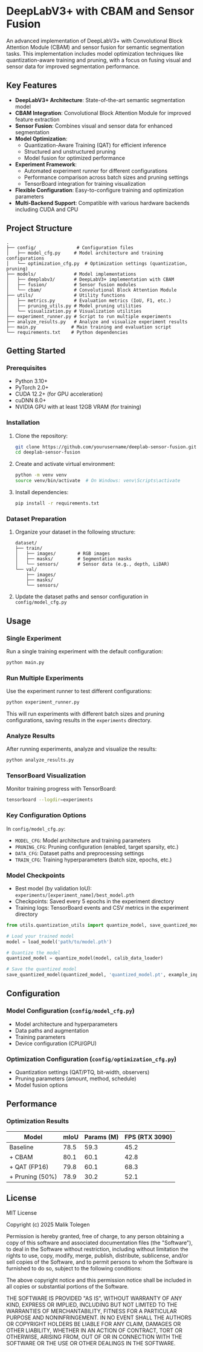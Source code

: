 # DeepLabV3+ with CBAM and Sensor Fusion

An advanced implementation of DeepLabV3+ with Convolutional Block Attention Module (CBAM) and sensor fusion for semantic segmentation tasks. This implementation includes model optimization techniques like quantization-aware training and pruning, with a focus on fusing visual and sensor data for improved segmentation performance.

## Key Features

- **DeepLabV3+ Architecture**: State-of-the-art semantic segmentation model
- **CBAM Integration**: Convolutional Block Attention Module for improved feature extraction
- **Sensor Fusion**: Combines visual and sensor data for enhanced segmentation
- **Model Optimization**:
  - Quantization-Aware Training (QAT) for efficient inference
  - Structured and unstructured pruning
  - Model fusion for optimized performance
- **Experiment Framework**:
  - Automated experiment runner for different configurations
  - Performance comparison across batch sizes and pruning settings
  - TensorBoard integration for training visualization
- **Flexible Configuration**: Easy-to-configure training and optimization parameters
- **Multi-Backend Support**: Compatible with various hardware backends including CUDA and CPU

## Project Structure

```
.
├── config/               # Configuration files
│   ├── model_cfg.py     # Model architecture and training configurations
│   └── optimization_cfg.py  # Optimization settings (quantization, pruning)
├── models/              # Model implementations
│   ├── deeplabv3/       # DeepLabV3+ implementation with CBAM
│   ├── fusion/          # Sensor fusion modules
│   └── cbam/            # Convolutional Block Attention Module
├── utils/               # Utility functions
│   ├── metrics.py       # Evaluation metrics (IoU, F1, etc.)
│   ├── pruning_utils.py # Model pruning utilities
│   └── visualization.py # Visualization utilities
├── experiment_runner.py # Script to run multiple experiments
├── analyze_results.py   # Analyze and visualize experiment results
├── main.py             # Main training and evaluation script
└── requirements.txt    # Python dependencies
```

## Getting Started

### Prerequisites

- Python 3.10+
- PyTorch 2.0+
- CUDA 12.2+ (for GPU acceleration)
- cuDNN 8.0+
- NVIDIA GPU with at least 12GB VRAM (for training)

### Installation

1. Clone the repository:
   ```bash
   git clone https://github.com/yourusername/deeplab-sensor-fusion.git
   cd deeplab-sensor-fusion
   ```

2. Create and activate virtual environment:
   ```bash
   python -m venv venv
   source venv/bin/activate  # On Windows: venv\Scripts\activate
   ```

3. Install dependencies:
   ```bash
   pip install -r requirements.txt
   ```

### Dataset Preparation

1. Organize your dataset in the following structure:
   ```
   dataset/
   ├── train/
   │   ├── images/        # RGB images
   │   ├── masks/         # Segmentation masks
   │   └── sensors/       # Sensor data (e.g., depth, LiDAR)
   └── val/
       ├── images/
       ├── masks/
       └── sensors/
   ```

2. Update the dataset paths and sensor configuration in `config/model_cfg.py`

## Usage

### Single Experiment

Run a single training experiment with the default configuration:
```bash
python main.py
```

### Run Multiple Experiments

Use the experiment runner to test different configurations:
```bash
python experiment_runner.py
```
This will run experiments with different batch sizes and pruning configurations, saving results in the `experiments` directory.

### Analyze Results

After running experiments, analyze and visualize the results:
```bash
python analyze_results.py
```

### TensorBoard Visualization

Monitor training progress with TensorBoard:
```bash
tensorboard --logdir=experiments
```

### Key Configuration Options

In `config/model_cfg.py`:
- `MODEL_CFG`: Model architecture and training parameters
- `PRUNING_CFG`: Pruning configuration (enabled, target sparsity, etc.)
- `DATA_CFG`: Dataset paths and preprocessing settings
- `TRAIN_CFG`: Training hyperparameters (batch size, epochs, etc.)

### Model Checkpoints

- Best model (by validation IoU): `experiments/[experiment_name]/best_model.pth`
- Checkpoints: Saved every 5 epochs in the experiment directory
- Training logs: TensorBoard events and CSV metrics in the experiment directory

```python
from utils.quantization_utils import quantize_model, save_quantized_model

# Load your trained model
model = load_model('path/to/model.pth')

# Quantize the model
quantized_model = quantize_model(model, calib_data_loader)

# Save the quantized model
save_quantized_model(quantized_model, 'quantized_model.pt', example_input_tensor)
```

## Configuration

### Model Configuration (`config/model_cfg.py`)
- Model architecture and hyperparameters
- Data paths and augmentation
- Training parameters
- Device configuration (CPU/GPU)

### Optimization Configuration (`config/optimization_cfg.py`)
- Quantization settings (QAT/PTQ, bit-width, observers)
- Pruning parameters (amount, method, schedule)
- Model fusion options

## Performance

### Optimization Results

| Model | mIoU | Params (M) | FPS (RTX 3090) |
|-------|------|------------|----------------|
| Baseline | 78.5 | 59.3 | 45.2 |
| + CBAM | 80.1 | 60.1 | 42.8 |
| + QAT (FP16) | 79.8 | 60.1 | 68.3 |
| + Pruning (50%) | 78.9 | 30.2 | 52.1 |

## License

MIT License

Copyright (c) 2025 Malik Tolegen

Permission is hereby granted, free of charge, to any person obtaining a copy
of this software and associated documentation files (the "Software"), to deal
in the Software without restriction, including without limitation the rights
to use, copy, modify, merge, publish, distribute, sublicense, and/or sell
copies of the Software, and to permit persons to whom the Software is
furnished to do so, subject to the following conditions:

The above copyright notice and this permission notice shall be included in all
copies or substantial portions of the Software.

THE SOFTWARE IS PROVIDED "AS IS", WITHOUT WARRANTY OF ANY KIND, EXPRESS OR
IMPLIED, INCLUDING BUT NOT LIMITED TO THE WARRANTIES OF MERCHANTABILITY,
FITNESS FOR A PARTICULAR PURPOSE AND NONINFRINGEMENT. IN NO EVENT SHALL THE
AUTHORS OR COPYRIGHT HOLDERS BE LIABLE FOR ANY CLAIM, DAMAGES OR OTHER
LIABILITY, WHETHER IN AN ACTION OF CONTRACT, TORT OR OTHERWISE, ARISING FROM,
OUT OF OR IN CONNECTION WITH THE SOFTWARE OR THE USE OR OTHER DEALINGS IN THE
SOFTWARE.
